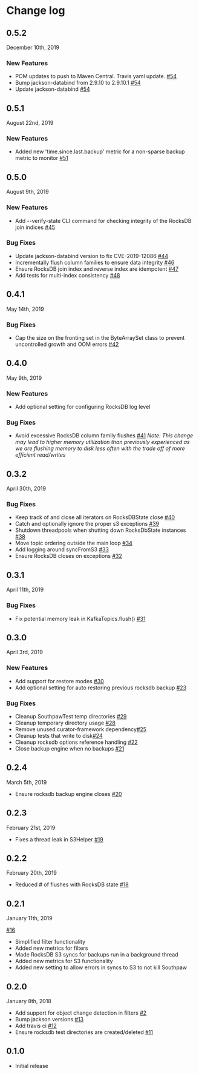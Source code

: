# Change log

## 0.5.2
December 10th, 2019

### New Features
* POM updates to push to Maven Central. Travis yaml update. [#54](https://github.com/jwplayer/southpaw/pull/54)
* Bump jackson-databind from 2.9.10 to 2.9.10.1  [#54](https://github.com/jwplayer/southpaw/pull/53)
* Update jackson-databind  [#54](https://github.com/jwplayer/southpaw/pull/52)

## 0.5.1
August 22nd, 2019

### New Features
* Added new 'time.since.last.backup' metric for a non-sparse backup metric to monitor [#51](https://github.com/jwplayer/southpaw/pull/51)

## 0.5.0
August 9th, 2019

### New Features
* Add --verify-state CLI command for checking integrity of the RocksDB join indices [#45](https://github.com/jwplayer/southpaw/pull/45)

### Bug Fixes
* Update jackson-databind version to fix CVE-2019-12086 [#44](https://github.com/jwplayer/southpaw/pull/44)
* Incrementally flush column families to ensure data integrity [#46](https://github.com/jwplayer/southpaw/pull/46)
* Ensure RocksDB join index and reverse index are idempotent [#47](https://github.com/jwplayer/southpaw/pull/47)
* Add tests for multi-index consistency [#48](https://github.com/jwplayer/southpaw/pull/48)

## 0.4.1
May 14th, 2019

### Bug Fixes
* Cap the size on the fronting set in the ByteArraySet class to prevent uncontrolled growth and OOM errors [#42](https://github.com/jwplayer/southpaw/pull/42) 

## 0.4.0
May 9th, 2019

### New Features
* Add optional setting for configuring RocksDB log level

### Bug Fixes
* Avoid excessive RocksDB column family flushes [#41](https://github.com/jwplayer/southpaw/pull/41) *Note: This change may lead to higher memory utilization than previously experienced as we are flushing memory to disk less often with the trade off of more efficient read/writes*

## 0.3.2
April 30th, 2019

### Bug Fixes
* Keep track of and close all iterators on RocksDBState close [#40](https://github.com/jwplayer/southpaw/pull/40)
* Catch and optionally ignore the proper s3 exceptions [#39](https://github.com/jwplayer/southpaw/pull/39)
* Shutdown threadpools when shutting down RocksDbState instances [#38](https://github.com/jwplayer/southpaw/pull/38)
* Move topic ordering outside the main loop [#34](https://github.com/jwplayer/southpaw/pull/34)
* Add logging around syncFromS3 [#33](https://github.com/jwplayer/southpaw/pull/33)
* Ensure RocksDB closes on exceptions [#32](https://github.com/jwplayer/southpaw/pull/32)

## 0.3.1
April 11th, 2019

### Bug Fixes
* Fix potential memory leak in KafkaTopics.flush() [#31](https://github.com/jwplayer/southpaw/pull/31)

## 0.3.0
April 3rd, 2019

### New Features
* Add support for restore modes [#30](https://github.com/jwplayer/southpaw/pull/30)
* Add optional setting for auto restoring previous rocksdb backup [#23](https://github.com/jwplayer/southpaw/pull/23)

### Bug Fixes
* Cleanup SouthpawTest temp directories [#29](https://github.com/jwplayer/southpaw/pull/29)
* Cleanup temporary directory usage [#28](https://github.com/jwplayer/southpaw/pull/28)
* Remove unused curator-framework dependency[#25](https://github.com/jwplayer/southpaw/pull/25)
* Cleanup tests that write to disk[#24](https://github.com/jwplayer/southpaw/pull/24)
* Cleanup rocksdb options reference handling [#22](https://github.com/jwplayer/southpaw/pull/22)
* Close backup engine when no backups [#21](https://github.com/jwplayer/southpaw/pull/21)

## 0.2.4
March 5th, 2019

* Ensure rocksdb backup engine closes [#20](https://github.com/jwplayer/southpaw/pull/20)

## 0.2.3
February 21st, 2019

* Fixes a thread leak in S3Helper [#19](https://github.com/jwplayer/southpaw/pull/19)

## 0.2.2
February 20th, 2019

* Reduced # of flushes with RocksDB state [#18](https://github.com/jwplayer/southpaw/pull/18)  

## 0.2.1
January 11th, 2019

[#16](https://github.com/jwplayer/southpaw/pull/16)
* Simplified filter functionality 
* Added new metrics for filters
* Made RocksDB S3 syncs for backups run in a background thread
* Added new metrics for S3 functionality
* Added new setting to allow errors in syncs to S3 to not kill Southpaw 

## 0.2.0
January 8th, 2018

* Add support for object change detection in filters [#2](https://github.com/jwplayer/southpaw/pull/2)
* Bump jackson versions [#13](https://github.com/jwplayer/southpaw/pull/13)
* Add travis ci [#12](https://github.com/jwplayer/southpaw/pull/12)
* Ensure rocksdb test directories are created/deleted [#11](https://github.com/jwplayer/southpaw/pull/11)

## 0.1.0

* Initial release
